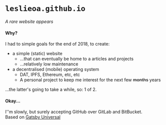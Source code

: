 # `leslieoa.github.io`
_A rare website appears_

#### Why?
I had to simple goals for the end of 2018, to create:

* a simple (static) website
	* ...that can eventually be home to a articles and projects
	* ...relatively low maintenance
* a decentralised (mobile) operating system
	* DAT, IPFS, Ethereum, etc, etc
	* A personal project to keep me interest for the next few <strike>months</strike> years

...the latter's going to take a while, so: 1 of 2.

#### Okay...

I''m slowly, but surely accepting GitHub over GitLab and BitBucket.  
Based on [Gatsby Universal](https://github.com/fabe/gatsby-universal)